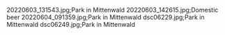 20220603_131543.jpg;Park in Mittenwald
20220603_142615.jpg;Domestic beer
20220604_091359.jpg;Park in Mittenwald
dsc06229.jpg;Park in Mittenwald
dsc06249.jpg;Park in Mittenwald
